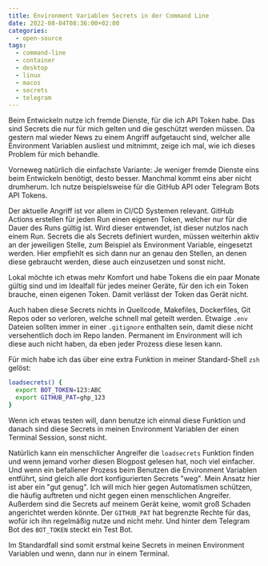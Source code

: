 ```yaml
---
title: Environment Variablen Secrets in der Command Line
date: 2022-08-04T08:36:00+02:00
categories:
  - open-source
tags:
  - command-line
  - container
  - desktop
  - linux
  - macos
  - secrets
  - telegram
---
```


Beim Entwickeln nutze ich fremde Dienste, für die ich API Token habe.
Das sind Secrets die nur für mich gelten und die geschützt werden müssen.
Da gestern mal wieder News zu einem Angriff aufgetaucht sind, welcher alle Environment Variablen ausliest und mitnimmt, zeige ich mal, wie ich dieses Problem für mich behandle.

<!--more-->

Vorneweg natürlich die einfachste Variante: Je weniger fremde Dienste eins beim Entwickeln benötigt, desto besser.
Manchmal kommt eins aber nicht drumherum.
Ich nutze beispielsweise für die GitHub API oder Telegram Bots API Tokens.

Der aktuelle Angriff ist vor allem in CI/CD Systemen relevant.
GitHub Actions erstellen für jeden Run einen eigenen Token, welcher nur für die Dauer des Runs gültig ist.
Wird dieser entwendet, ist dieser nutzlos nach einem Run.
Secrets die als Secrets definiert wurden, müssen weiterhin aktiv an der jeweiligen Stelle, zum Beispiel als Environment Variable, eingesetzt werden.
Hier empfiehlt es sich dann nur an genau den Stellen, an denen diese gebraucht werden, diese auch einzusetzen und sonst nicht.

Lokal möchte ich etwas mehr Komfort und habe Tokens die ein paar Monate gültig sind und im Idealfall für jedes meiner Geräte, für den ich ein Token brauche, einen eigenen Token.
Damit verlässt der Token das Gerät nicht.

Auch haben diese Secrets nichts in Quellcode, Makefiles, Dockerfiles, Git Repos oder so verloren, welche schnell mal geteilt werden.
Etwaige `.env` Dateien sollten immer in einer `.gitignore` enthalten sein, damit diese nicht versehentlich doch im Repo landen.
Permanent im Environment will ich diese auch nicht haben, da eben jeder Prozess diese lesen kann.

Für mich habe ich das über eine extra Funktion in meiner Standard-Shell `zsh` gelöst:

```bash
loadsecrets() {
  export BOT_TOKEN=123:ABC
  export GITHUB_PAT=ghp_123
}
```

Wenn ich etwas testen will, dann benutze ich einmal diese Funktion und danach sind diese Secrets in meinen Environment Variablen der einen Terminal Session, sonst nicht.

Natürlich kann ein menschlicher Angreifer die `loadsecrets` Funktion finden und wenn jemand vorher diesen Blogpost gelesen hat, noch viel einfacher.
Und wenn ein befallener Prozess beim Benutzen die Environment Variablen entführt, sind gleich alle dort konfigurierten Secrets "weg".
Mein Ansatz hier ist aber ein "gut genug".
Ich will mich hier gegen Automatismen schützen, die häufig auftreten und nicht gegen einen menschlichen Angreifer.
Außerdem sind die Secrets auf meinem Gerät keine, womit groß Schaden angerichtet werden könnte.
Der `GITHUB_PAT` hat begrenzte Rechte für das, wofür ich ihn regelmäßig nutze und nicht mehr.
Und hinter dem Telegram Bot des `BOT_TOKEN` steckt ein Test Bot.

Im Standardfall sind somit erstmal keine Secrets in meinen Environment Variablen und wenn, dann nur in einem Terminal.
